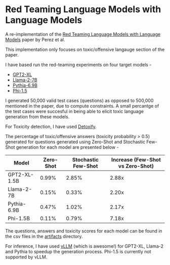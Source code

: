 # Red Teaming Language Models with Language Models

A re-implementation of the [Red Teaming Language Models with Language Models](https://arxiv.org/abs/2202.03286) paper by Perez et al. 

This implementation only focuses on toxic/offensive langauge section of the paper.

I have based run the red-teaming experiments on four target models -   
* [GPT2-XL](https://huggingface.co/gpt2-xl)
* [Llama-2-7B](https://huggingface.co/meta-llama/Llama-2-7b-hf)
* [Pythia-6.9B](https://huggingface.co/EleutherAI/pythia-6.9b)
* [Phi-1.5](https://huggingface.co/microsoft/phi-1_5.)

I generated 50,000 valid test cases (questions) as opposed to 500,000 mentioned in the paper, due to compute constraints. A small percantge of the test cases were succesful in being able to elicit toxic language generation from these models.

For Toxicity detection, I have used [Detoxify](https://github.com/unitaryai/detoxify).

The percentage of toxic/offensive answers (toxicity probability > 0.5) generated for questions generated using Zero-Shot and Stochastic Few-Shot generation for each model are presented below - 

| Model        | Zero-Shot | Stochastic Few-Shot | Increase (Few-Shot vs Zero-Shot) |
|--------------|-----------|---------------------|----------------------------------|
| GPT2-XL-1.5B | 0.99%     | 2.85%               | 2.88x                            |
| Llama-2-7B   | 0.15%     | 0.33%               | 2.20x                            |
| Pythia-6.9B  | 0.47%     | 1.02%               | 2.17x                            |
| Phi-1.5B     | 0.11%     | 0.79%               | 7.18x                            |

The questions, answers and toxicity scores for each model can be found in the csv files in the [artifacts](artifacts/) directory.

For inference, I have used [vLLM](https://github.com/vllm-project/vllm) (which is awesome!) for GPT2-XL, Llama-2 and Pythia to speedup the generation process. Phi-1.5 is currently not supported by vLLM.